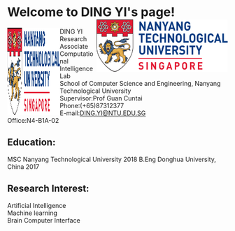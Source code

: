 # Welcome to DING YI's page!    <img src="https://raw.githubusercontent.com/DINGYISCSE/DINGYISCSE.github.io/master/logo.png" width = "300" height = "120" alt="logo" align=right />                                  
<img src="https://raw.githubusercontent.com/DINGYISCSE/DINGYISCSE.github.io/master/logo.png" width = "120" height = "200" alt="logo" align=left />  DING YI<br>
Research Associate <br>
Computational Intelligence Lab<br>
School of Computer Science and Engineering, Nanyang Technological University<br>
Supervisor:Prof Guan Cuntai<br>
Phone:(+65)87312377<br>
E-mail:DING.YI@NTU.EDU.SG<br>
Office:N4-B1A-02<br>
## Education:
MSC Nanyang Technological University 2018
B.Eng Donghua University, China 2017
## Research Interest:
Artificial Intelligence<br>
Machine learning<br>
Brain Computer Interface<br>


